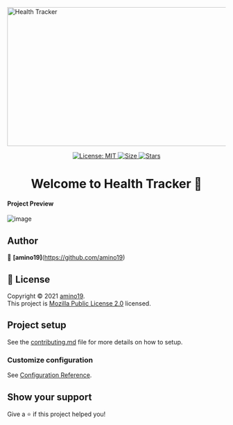 <img src="https://socialify.git.ci/amino19/Health-Tracker/image?description=1&font=Raleway&owner=1&pattern=Circuit%20Board&theme=Dark" alt="Health Tracker" width="1040" height="320" />
<p align="center">

  <a href="https://github.com/amino19/Health-Tracker/blob/master/LICENSE" target="_blank">
    <img alt="License: MIT" src="https://img.shields.io/github/license/amino19/Health-Tracker?style=for-the-badge&logo=github?label=healthinesses" />
  </a>
  <a href="https://github.com/amino19/Health-Tracker">
    <img alt="Size" src="https://img.shields.io/github/languages/code-size/amino19/Health-Tracker?style=for-the-badge&logo=github?label=healthinesses" />
  </a>
   <a href="https://github.com/amino19/Health-Tracker">
    <img alt="Stars" src="https://img.shields.io/github/stars/amino19/Health-Tracker?style=for-the-badge&logo=github?label=healthinesses" />
  </a>
</p>

<h1 align="center">Welcome to Health Tracker 👋</h1>

#### Project Preview

![image](https://user-images.githubusercontent.com/75872316/120891093-442f3980-c624-11eb-8392-29032c38bbda.png)

## Author

👤 **[amino19]**(https://github.com/amino19)

## 📝 License

Copyright © 2021 [amino19](https://github.com/amino19).<br />
This project is [Mozilla Public License 2.0](https://github.com/amino19/Health-Tracker/blob/master/LICENSE) licensed.


## Project setup

See the [contributing.md](https://github.com/amino19/Health-Tracker/blob/master/CONTRIBUTING.md) file for more details on how to setup.

### Customize configuration

See [Configuration Reference](https://cli.vuejs.org/config/).

## Show your support

Give a ⭐️ if this project helped you!
